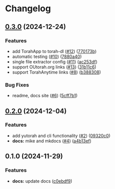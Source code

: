 # Changelog

## [0.3.0](https://github.com/SoferAi/torah-dl/compare/v0.2.0...v0.3.0) (2024-12-24)


### Features

* add TorahApp to torah-dl ([#12](https://github.com/SoferAi/torah-dl/issues/12)) ([770173b](https://github.com/SoferAi/torah-dl/commit/770173b31602ae0e755556ccaac6b9a3a94ba720))
* automatic testing ([#10](https://github.com/SoferAi/torah-dl/issues/10)) ([7880a40](https://github.com/SoferAi/torah-dl/commit/7880a4067ace6b6548683c2e7bc96e7e08ea8cae))
* single file extractor config ([#11](https://github.com/SoferAi/torah-dl/issues/11)) ([ac253df](https://github.com/SoferAi/torah-dl/commit/ac253dfb08e198ad8c32b67e56beb05857d26cbb))
* support OUtorah.org links ([#13](https://github.com/SoferAi/torah-dl/issues/13)) ([31b11c6](https://github.com/SoferAi/torah-dl/commit/31b11c6548c8d0b866cba4c0f45671e70bc366fb))
* support TorahAnytime links ([#8](https://github.com/SoferAi/torah-dl/issues/8)) ([b388308](https://github.com/SoferAi/torah-dl/commit/b388308ac8a08ef3fb8fa0c961d5c613edfdc64f))


### Bug Fixes

* readme, docs site ([#6](https://github.com/SoferAi/torah-dl/issues/6)) ([5cff7b1](https://github.com/SoferAi/torah-dl/commit/5cff7b14f29f4d2891aa1c94517116e351c19091))

## [0.2.0](https://github.com/SoferAi/torah-dl/compare/v0.1.0...v0.2.0) (2024-12-04)


### Features

* add yutorah and cli functionality ([#2](https://github.com/SoferAi/torah-dl/issues/2)) ([09320c0](https://github.com/SoferAi/torah-dl/commit/09320c0af7e358f14e3ee9e086efa93a885d6632))
* **docs:** mike and mkdocs ([#4](https://github.com/SoferAi/torah-dl/issues/4)) ([a4b13ef](https://github.com/SoferAi/torah-dl/commit/a4b13efffe124507df10d22f72d5174590827ca9))

## 0.1.0 (2024-11-29)


### Features

* **docs:** update docs ([c0ebdf9](https://github.com/SoferAi/torah-dl/commit/c0ebdf9ad6528b2437f4b38ea24dfbf4fc49c684))

